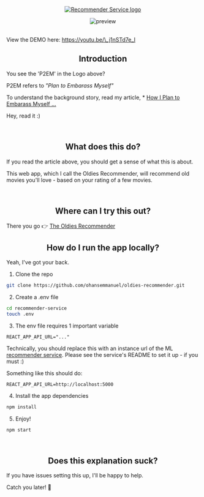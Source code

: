 <p align="center"><a href="#" target="_blank" rel="noopener noreferrer"> <img src="https://image.ibb.co/evGJH7/Artboard_1_3x.png" alt="Recommender Service logo"></a></p>

<p align="center"><img src="https://preview.ibb.co/jW2Pux/dev_rec_sys.png" alt="preview" border="0"></p>

<br />
View the DEMO here: <a href="https://youtu.be/_j1nSTd7e_I" target="_blank" rel="noopener noreferrer">https://youtu.be/\_j1nSTd7e_I</a>

<h2 align="center">Introduction</h2>
You see the 'P2EM' in the Logo above?

P2EM refers to _"Plan to Embarass Myself"_

To understand the background story, read my article, \*
<a href="https://medium.com/the-happiness-of-pursuit/marchs-quest-is-completed-25a855fb9d57" target="_blank" rel="noopener noreferrer">How I Plan to Embarass Myself ...</a>

Hey, read it :)

<br />

<h2 align="center">What does this do?</h2>
If you read the article above, you should get a sense of what this is about.

This web app, which I call the Oldies Recommender, will recommend old movies you'll love - based on your rating of a few movies.

<br />

<h2 align="center">Where can I try this out? </h2>
There you go 👉 <a href="https://oldies-recommender.herokuapp.com" target="_blank" rel="noopener noreferrer">The Oldies Recommender</a>

<br />

<h2 align="center">How do I run the app locally?</h2>

Yeah, I've got your back.

1.  Clone the repo

```bash
git clone https://github.com/ohansemmanuel/oldies-recommender.git
```

2.  Create a .env file

```bash
cd recommender-service
touch .env
```

3.  The env file requires 1 important variable

```env
REACT_APP_API_URL="..."
```

Technically, you should replace this with an instance url of the ML <a href="https://github.com/ohansemmanuel/recommender-service" target="_blank" rel="noopener noreferrer">recommender service</a>. Please see the service's README to set it up - if you must :)

Something like this should do:

```env
REACT_APP_API_URL=http://localhost:5000
```

4.  Install the app dependencies

```bash
npm install
```

5.  Enjoy!

```bash
npm start
```

<br />

<h2 align="center">Does this explanation suck?</h2>
If you have issues setting this up, I'll be happy to help.

Catch you later! 👊
